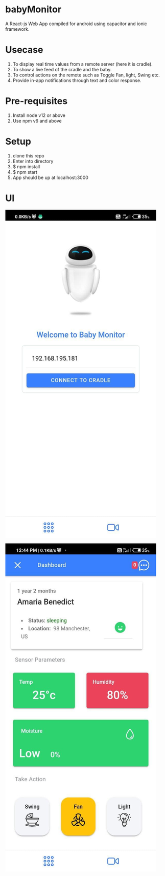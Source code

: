 # babyMonitor 

A React-js Web App compiled for android using capacitor and ionic framework. 

# Usecase
1) To display real time values from a remote server (here it is cradle).
2) To show a live feed of the cradle and the baby.
3) To control actions on the remote such as Toggle Fan, light, Swing etc.
4) Provide in-app notifications through text and color response.

# Pre-requisites
1) Install node v12 or above
2) Use npm v6 and above

# Setup
1) clone this repo
2) Enter into directory
3) $ npm install
4) $ npm start
5) App should be up at localhost:3000

# UI
![alt text](https://github.com/AshiqMehmood/babyMonitor/blob/master/screenshots/img1.jpg)

![alt text](https://github.com/AshiqMehmood/babyMonitor/blob/master/screenshots/img2.jpg)

